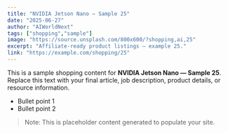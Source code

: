 ```yaml
---
title: "NVIDIA Jetson Nano — Sample 25"
date: "2025-06-27"
author: "AIWorldNext"
tags: ["shopping","sample"]
image: "https://source.unsplash.com/800x600/?shopping,ai,25"
excerpt: "Affiliate-ready product listings — example 25."
link: "https://example.com/shopping/25"
---
```


This is a sample shopping content for **NVIDIA Jetson Nano — Sample 25**. Replace this text with your final article, job description, product details, or resource information.

- Bullet point 1
- Bullet point 2

> Note: This is placeholder content generated to populate your site.
